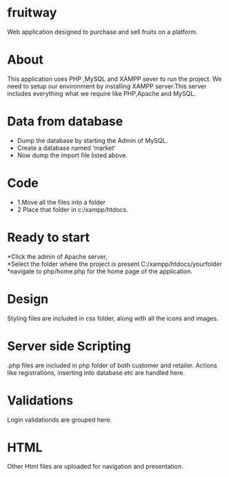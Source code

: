 # fruitway
Web application designed to purchase and sell fruits on a platform.
# About
This application uses PHP ,MySQL and XAMPP sever to run the project.
We need to setup our environment by installing XAMPP server.This server includes everything what we require like PHP,Apache and MySQL.
# Data from database
  * Dump the database by starting the Admin of MySQL.    
  * Create a database named 'market'     
  * Now dump the import file listed above.
# Code
 * 1.Move all the files into a folder      
 * 2 Place that folder in c:/xampp/htdocs.
# Ready to start
  *Click the admin of Apache server,      
  *Select the folder where the project is present C:/xampp/htdocs/yourfolder     
  *navigate to php/home.php for the home page of the application.
# Design
Styling files are included in css folder, along with all the icons and images.
# Server side Scripting
.php files are included in php folder of both customer and retailer. Actions like registrations, inserting into database etc are handled here.
# Validations
Login validationds are grouped here.
# HTML
Other Html files are uploaded for navigation and presentation.
